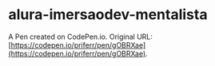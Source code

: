 # alura-imersaodev-mentalista

A Pen created on CodePen.io. Original URL: [https://codepen.io/priferr/pen/gOBRXae](https://codepen.io/priferr/pen/gOBRXae).

